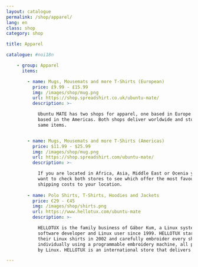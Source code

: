 ```yaml
---
layout: catalogue
permalink: /shop/apparel/
lang: en
class: shop
category: shop

title: Apparel

catalogue: #noi18n

    - group: Apparel
      items:

        - name: Mugs, Mousemats and more T-Shirts (European)
          price: £9.99 - £15.99
          img: /images/shop/mug.png
          url: https://shop.spreadshirt.co.uk/ubuntu-mate/
          description: >-

            Ubuntu MATE has two shops for apparel, one based in Europe and one
            based in the Americas. Both shops deliver worldwide and stock the
            same items.


        - name: Mugs, Mousemats and more T-Shirts (Americas)
          price: $11.99 - $25.99
          img: /images/shop/mug.png
          url: https://shop.spreadshirt.com/ubuntu-mate/
          description: >-

            If you are located in Africa, Asia, Middle East or Ocenia you may
            want to check both stores to see which offer the most favourable
            shipping costs to your location.
            
        - name: Polo Shirts, T-Shirts, Hoodies and Jackets
          price: €29 - €45
          img: /images/shop/shirts.png
          url: https://www.hellotux.com/ubuntu-mate
          description: >-

            HELLOTUX is the family business of Gábor Kum, a Linux system administrator,
            software developer and Linux user since 1999. HELLOTUX started making
            their Linux shirts in 2002 and carefully embroider every shirt
            individually using a programmable embroidery machine, all powered
            by Linux. HELLOTUX is an international store that delivers worldwide.

---
```

